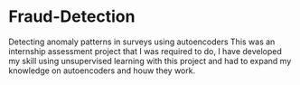 # Fraud-Detection
Detecting anomaly patterns in surveys using autoencoders
This was an internship assessment project that I was required to do, I have developed my skill using unsupervised learning with this project and had to expand my knowledge on autoencoders and houw they work.
